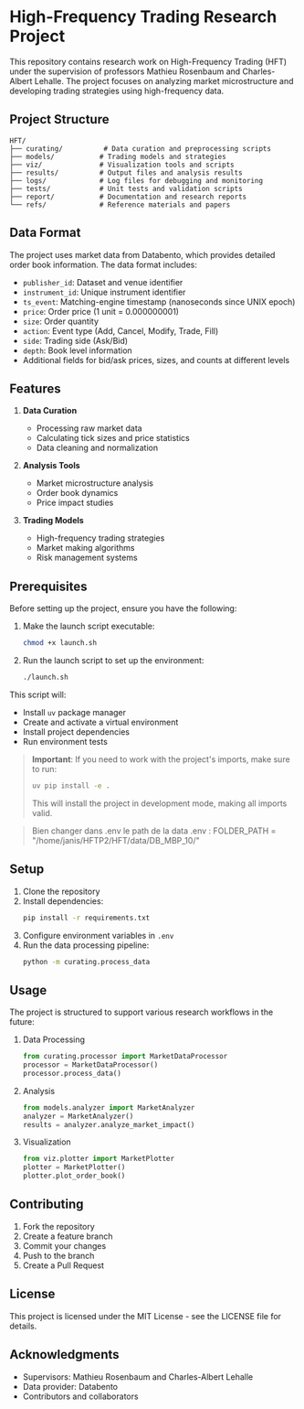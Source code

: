 # High-Frequency Trading Research Project

This repository contains research work on High-Frequency Trading (HFT) under the supervision of professors Mathieu Rosenbaum and Charles-Albert Lehalle. The project focuses on analyzing market microstructure and developing trading strategies using high-frequency data.

## Project Structure

```
HFT/
├── curating/          # Data curation and preprocessing scripts
├── models/           # Trading models and strategies
├── viz/              # Visualization tools and scripts
├── results/          # Output files and analysis results
├── logs/             # Log files for debugging and monitoring
├── tests/            # Unit tests and validation scripts
├── report/           # Documentation and research reports
└── refs/             # Reference materials and papers
```

## Data Format

The project uses market data from Databento, which provides detailed order book information. The data format includes:

- `publisher_id`: Dataset and venue identifier
- `instrument_id`: Unique instrument identifier
- `ts_event`: Matching-engine timestamp (nanoseconds since UNIX epoch)
- `price`: Order price (1 unit = 0.000000001)
- `size`: Order quantity
- `action`: Event type (Add, Cancel, Modify, Trade, Fill)
- `side`: Trading side (Ask/Bid)
- `depth`: Book level information
- Additional fields for bid/ask prices, sizes, and counts at different levels

## Features

1. **Data Curation**
   - Processing raw market data
   - Calculating tick sizes and price statistics
   - Data cleaning and normalization

2. **Analysis Tools**
   - Market microstructure analysis
   - Order book dynamics
   - Price impact studies

3. **Trading Models**
   - High-frequency trading strategies
   - Market making algorithms
   - Risk management systems

## Prerequisites

Before setting up the project, ensure you have the following:

1. Make the launch script executable:
   ```bash
   chmod +x launch.sh
   ```

2. Run the launch script to set up the environment:
   ```bash
   ./launch.sh
   ```

This script will:
- Install `uv` package manager
- Create and activate a virtual environment
- Install project dependencies
- Run environment tests

> **Important**: If you need to work with the project's imports, make sure to run:
> ```bash
> uv pip install -e .
> ```
> This will install the project in development mode, making all imports valid.

> Bien changer dans .env le path de la data
.env : FOLDER_PATH = "/home/janis/HFTP2/HFT/data/DB_MBP_10/"
## Setup

1. Clone the repository
2. Install dependencies:
   ```bash
   pip install -r requirements.txt
   ```
3. Configure environment variables in `.env`
4. Run the data processing pipeline:
   ```bash
   python -m curating.process_data
   ```

## Usage

The project is structured to support various research workflows in the future:

1. Data Processing
   ```python
   from curating.processor import MarketDataProcessor
   processor = MarketDataProcessor()
   processor.process_data()
   ```

2. Analysis
   ```python
   from models.analyzer import MarketAnalyzer
   analyzer = MarketAnalyzer()
   results = analyzer.analyze_market_impact()
   ```

3. Visualization
   ```python
   from viz.plotter import MarketPlotter
   plotter = MarketPlotter()
   plotter.plot_order_book()
   ```

## Contributing

1. Fork the repository
2. Create a feature branch
3. Commit your changes
4. Push to the branch
5. Create a Pull Request

## License

This project is licensed under the MIT License - see the LICENSE file for details.

## Acknowledgments

- Supervisors: Mathieu Rosenbaum and Charles-Albert Lehalle
- Data provider: Databento
- Contributors and collaborators
